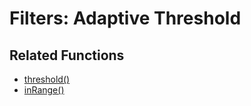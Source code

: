 # Filters: Adaptive Threshold

## Related Functions

* [threshold()](https://github.com/atduskgreg/opencv-processing-book/blob/master/book/filters/threshold.md)
* [inRange()](https://github.com/atduskgreg/opencv-processing-book/blob/master/book/filters/in_range.md)